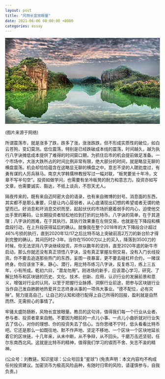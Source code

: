 ```yaml
---
layout: post
title: "风物长宜放眼量"
date: 2021-06-06 08:00:00 +0800
categories: essay
---
```


![](/images/2021/20210606.jpg)

(图片来源于网络)

所谓震荡市，就是涨多了跌，跌多了涨，涨涨跌跌，但不形成实质性的破位，如白云苍狗，变幻莫测。低位震荡，特别是已经跌破成本线的震荡，时间越久，越为执行八字诀摊低成本提供了难得的时间窗口期，为抓住后市的机会提前做足准备。一个市场中，大涨大跌所占的时间比例非常有限，绝大部分的时间，就是略显无聊的横盘震荡。机会却恰恰蕴含在这略显无聊的横盘之中。意志不坚的人蹉跎度过，有勇有谋的人厉兵秣马。南京大学韩儒林教授写过一幅对联，“板凳要坐十年冷，文章不写半句空”。投资如做学问，也需要有坐冷板凳的耐力和意志力。投资亦如写文章，也需要诚实、豁达，不纸上谈兵，不怨天尤人。

隔夜传来的，既有来自迈阿密大会的语录，也有来自微博的封号。消息面的东西，其实都不是那么重要，只是让内心孱弱者，从心底涌现出幻想的希望或者无谓的绝望而已。好消息和坏消息交织而至，起起伏伏的市场折磨着弱手的内心，迫使他交出手里的筹码，让长期投资者轻松地捡到打折的比特币。八字诀的简单，在于其道理；八字诀的困难，在于其执行。其执行效果重在左侧交易，也就是在下降段和横盘段行动，在上升段获得延后的确认。就像我在整个2018年的大下降段合计超过46%亏损的执行，直到2020年12/17之后比特币站上突破前高2万刀的新台阶才得到完整的确认，其间历时2-3年。当你在15000刀以上的买入，降落到3500刀的时候，你无法坚持八字诀继续投资，并作以数年的坚持，直至2020年底的新牛市启动，那么你就还没有真正领悟八字诀，没有真正掌握左侧交易，没有入门长线投资。你不要去追逐那些热门的东西，妄图一夜暴富，更不要去碰杠杆合约，一赌误终身。你应该坐下来，静心、潜行，用比特币练习八字诀，反复练习，练上三五年，小有所成。乾初六曰，“潜龙勿用”。刚进场的新手，应该潜心学习，研究、了解比特币和区块链的历史、文化、技术、创新、应用，认识行业的发展前景和意义，增强对行业的认同，以至于把握行业脉搏、洞察行业前途，把参与区块链行业当作自己发自肺腑地热爱并立志终身从事的一项伟大事业。“德不配位，必有灾殃”。努力提高自己，让自己的认知和德行配得上自己所得的回报，盈利就是自然而然、无需担心的事情了。

牢骚太盛防肠断，风物长宜放眼量。教员的这句诗，值得我们每一个行业从业者、参与者、投资者拿来自勉。不要因为眼前的一点儿小事、一点儿小曲折就对行业失去了信心，对你的理想、你的投资失去了信心。当你思绪不宁时，低头看看比特币吧。它还是那么一如既往地、默不作声地、坚定不移地、一个区块一个区块地延长着它的区块链，十几年来，从未中断，从不争辩，从不回头。千磨万击还坚韧，任尔东南西北风。这就是比特币的精神，值得我们学习的锲而不舍、矢志不渝的精神。

(公众号：刘教链。知识星球：公众号回复“星球”)
(免责声明：本文内容均不构成任何投资建议。加密货币为极高风险品种，有随时归零的风险，请谨慎参与，自我负责。)
